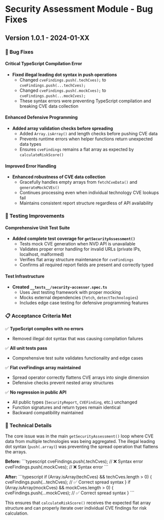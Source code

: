 # Security Assessment Module - Bug Fixes

## Version 1.0.1 - 2024-01-XX

### 🐛 Bug Fixes

#### Critical TypeScript Compilation Error
- **Fixed illegal leading dot syntax in push operations**
  - Changed `cveFindings.push(.techCves);` to `cveFindings.push(...techCves);`
  - Changed `cveFindings.push(.mockCves);` to `cveFindings.push(...mockCves);`
  - These syntax errors were preventing TypeScript compilation and breaking CVE data collection

#### Enhanced Defensive Programming
- **Added array validation checks before spreading**
  - Added `Array.isArray()` and length checks before pushing CVE data
  - Prevents runtime errors when helper functions return unexpected data types
  - Ensures `cveFindings` remains a flat array as expected by `calculateRiskScore()`

#### Improved Error Handling
- **Enhanced robustness of CVE data collection**
  - Gracefully handles empty arrays from `fetchCveData()` and `generateMockCVEs()`
  - Continues processing even when individual technology CVE lookups fail
  - Maintains consistent report structure regardless of API availability

### 🧪 Testing Improvements

#### Comprehensive Unit Test Suite
- **Added complete test coverage for `getSecurityAssessment()`**
  - Tests mock CVE generation when NVD API is unavailable
  - Validates proper error handling for invalid URLs (private IPs, localhost, malformed)
  - Verifies flat array structure maintenance for `cveFindings`
  - Confirms all required report fields are present and correctly typed

#### Test Infrastructure
- **Created `__tests__/security-accessor.spec.ts`**
  - Uses Jest testing framework with proper mocking
  - Mocks external dependencies (`fetch`, `detectTechnologies`)
  - Includes edge case testing for defensive programming features

### 📋 Acceptance Criteria Met

✅ **TypeScript compiles with no errors**
- Removed illegal dot syntax that was causing compilation failures

✅ **All unit tests pass**
- Comprehensive test suite validates functionality and edge cases

✅ **Flat cveFindings array maintained**
- Spread operator correctly flattens CVE arrays into single dimension
- Defensive checks prevent nested array structures

✅ **No regression in public API**
- All public types (`SecurityReport`, `CVEFinding`, etc.) unchanged
- Function signatures and return types remain identical
- Backward compatibility maintained

### 🔧 Technical Details

The core issue was in the main `getSecurityAssessment()` loop where CVE data from multiple technologies was being aggregated. The illegal leading dot syntax (`push(.array)`) was preventing the spread operation that flattens the arrays.

**Before:**
\`\`\`typescript
cveFindings.push(.techCves);  // ❌ Syntax error
cveFindings.push(.mockCves);  // ❌ Syntax error
\`\`\`

**After:**
\`\`\`typescript
if (Array.isArray(techCves) && techCves.length > 0) {
  cveFindings.push(...techCves);  // ✅ Correct spread syntax
}
if (Array.isArray(mockCves) && mockCves.length > 0) {
  cveFindings.push(...mockCves);  // ✅ Correct spread syntax
}
\`\`\`

This ensures that `calculateRiskScore()` receives the expected flat array structure and can properly iterate over individual CVE findings for risk calculation.
